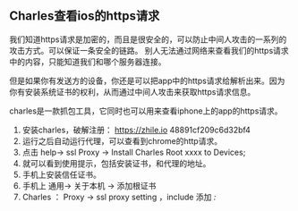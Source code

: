 ## Charles查看ios的https请求

我们知道https请求是加密的，而且是很安全的，可以防止中间人攻击的一系列的攻击方式。可以保证一条安全的链路。
别人无法通过网络来查看我们的https请求中的内容，只能知道我们和哪个服务器连接。

但是如果你有发送方的设备，你还是可以把app中的https请求给解析出来。因为你有安装系统证书的权利，从而通过中间人攻击来获取https请求信息。

charles是一款抓包工具，它同时也可以用来查看iphone上的app的https请求。

1. 安装charles，破解注册： https://zhile.io 48891cf209c6d32bf4
2. 运行之后自动运行代理，可以查看到chrome的http请求。
3. 点击 help-> ssl Proxy -> Install Charles Root xxxx to Devices;
4. 就可以看到使用提示，包括安装证书，和代理的地址。
5. 手机上安装信任证书。
6. 手机上 通用-> 关于本机 -> 添加根证书
7. Charles ： Proxy -> ssl proxy setting ，include 添加 *:*

